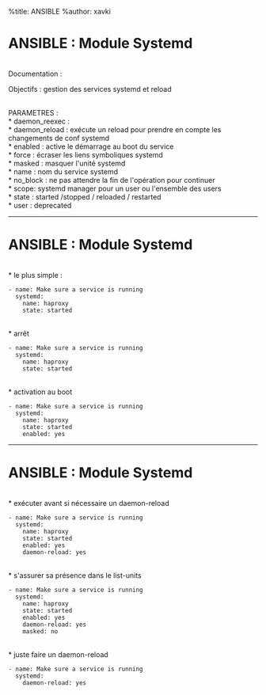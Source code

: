 %title: ANSIBLE
%author: xavki


# ANSIBLE : Module Systemd


<br>
Documentation : 

Objectifs : gestion des services systemd et reload

<br>
PARAMETRES :

<br>
* daemon_reexec :

<br>
* daemon_reload : exécute un reload pour prendre en compte les changements de conf systemd

<br>
* enabled : active le démarrage au boot du service

<br>
* force : écraser les liens symboliques systemd

<br>
* masked : masquer l'unité systemd

<br>
* name : nom du service systemd

<br>
* no_block : ne pas attendre la fin de l'opération pour continuer

<br>
* scope: systemd manager pour un user ou l'ensemble des users

<br>
* state : started /stopped / reloaded / restarted

<br>
* user : deprecated


-------------------------------------------------------------------------------------

# ANSIBLE : Module Systemd


<br>
* le plus simple : 

```
- name: Make sure a service is running
  systemd:
    name: haproxy
    state: started
```

<br>
* arrêt

```
- name: Make sure a service is running
  systemd:
    name: haproxy
    state: started
```

<br>
* activation au boot

```
- name: Make sure a service is running
  systemd:
    name: haproxy
    state: started
    enabled: yes
```

-------------------------------------------------------------------------------------

# ANSIBLE : Module Systemd


<br>
* exécuter avant si nécessaire un daemon-reload

```
- name: Make sure a service is running
  systemd:
    name: haproxy
    state: started
    enabled: yes
    daemon-reload: yes
```

<br>
* s'assurer sa présence dans le list-units

```
- name: Make sure a service is running
  systemd:
    name: haproxy
    state: started
    enabled: yes
    daemon-reload: yes
    masked: no
```

<br>
* juste faire un daemon-reload

```
- name: Make sure a service is running
  systemd:
    daemon-reload: yes
```
